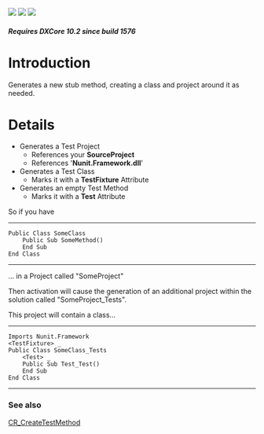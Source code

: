 [![](http://dxcorecommunityplugins.googlecode.com/svn/trunk/Common/Graphics/Download.png)](http://www.rorybecker.co.uk/DevExpress/Community/Plugins/CR_GenerateTest/)      [![](http://dxcorecommunityplugins.googlecode.com/svn/trunk/Common/Graphics/InstallHelp.png)](http://code.google.com/p/dxcorecommunityplugins/wiki/InstallInstructions)
[![](http://dxcorecommunityplugins.googlecode.com/svn/trunk/Common/Graphics/Feedback.png)](http://code.google.com/p/dxcorecommunityplugins/wiki/Feedback)
##### Requires DXCore 10.2 since build 1576 #####
# Introduction #

Generates a new stub method, creating a class and project around it as needed.

# Details #

  * Generates a Test Project
    * References your **SourceProject**
    * References '**Nunit.Framework.dll**'
  * Generates a Test Class
    * Marks it with a **TestFixture** Attribute
  * Generates an empty Test Method
    * Marks it with a **Test** Attribute

So if you have


---

```
Public Class SomeClass
    Public Sub SomeMethod()
    End Sub 
End Class
```

---

... in a Project called "SomeProject"

Then activation will cause the generation of an additional project within the solution called "SomeProject\_Tests".

This project will contain a class...

---

```
Imports Nunit.Framework
<TestFixture> _
Public Class SomeClass_Tests
    <Test> _
    Public Sub Test_Test()
    End Sub 
End Class
```

---



### See also ###
[CR\_CreateTestMethod](CR_CreateTestMethod.md)